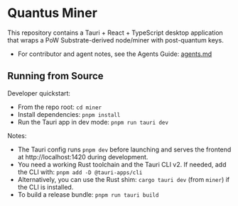 # Quantus Miner

This repository contains a Tauri + React + TypeScript desktop application that wraps a PoW Substrate-derived node/miner with post-quantum keys.

- For contributor and agent notes, see the Agents Guide: [agents.md](./agents.md)

## Running from Source

Developer quickstart:
- From the repo root: `cd miner`
- Install dependencies: `pnpm install`
- Run the Tauri app in dev mode: `pnpm run tauri dev`

Notes:
- The Tauri config runs `pnpm dev` before launching and serves the frontend at http://localhost:1420 during development.
- You need a working Rust toolchain and the Tauri CLI v2. If needed, add the CLI with: `pnpm add -D @tauri-apps/cli`
- Alternatively, you can use the Rust shim: `cargo tauri dev` (from `miner`) if the CLI is installed.
- To build a release bundle: `pnpm run tauri build`
